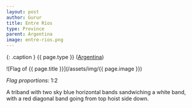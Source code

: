 ```yaml
---
layout: post
author: Gurur
title: Entre Ríos
type: Province
parent: Argentina
image: entre-rios.png
---
```

{: .caption }
{{ page.type }} ([Argentina](/2019/03/11/argentina.html))

![Flag of {{ page.title }}](/assets/img/{{ page.image }})

*Flag proportions*: 1:2

A triband with two sky blue horizontal bands sandwiching a white band, with a red diagonal band going from top hoist side down.